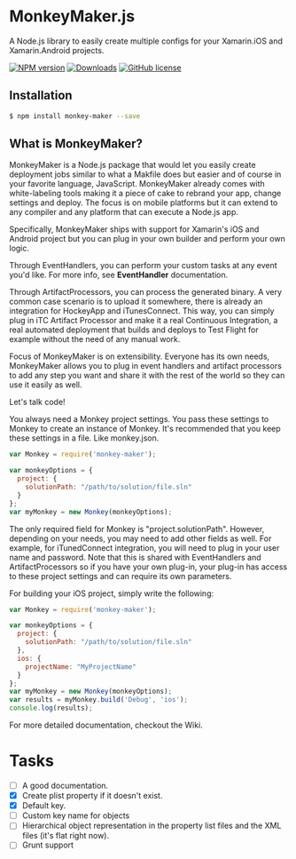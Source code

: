 # MonkeyMaker.js
A Node.js library to easily create multiple configs for your Xamarin.iOS and Xamarin.Android projects.

[npm-url]: https://npmjs.org/package/monkey-maker
[downloads-image]: http://img.shields.io/npm/dm/monkey-maker.svg
[npm-image]: http://img.shields.io/npm/v/monkey-maker.svg

[![NPM version][npm-image]][npm-url] [![Downloads][downloads-image]][npm-url]
[![GitHub license](https://img.shields.io/github/license/mashape/apistatus.svg)]()

## Installation

```bash
$ npm install monkey-maker --save
```

## What is MonkeyMaker?

MonkeyMaker is a Node.js package that would let you easily create deployment jobs similar to what a Makfile does but easier and of course in your favorite language, JavaScript. MonkeyMaker already comes with white-labeling tools making it a piece of cake to rebrand your app, change settings and deploy. The focus is on mobile platforms but it can extend to any compiler and any platform that can execute a Node.js app.

Specifically, MonkeyMaker ships with support for Xamarin's iOS and Android project but you can plug in your own builder and perform your own logic.

Through EventHandlers, you can perform your custom tasks at any event you'd like. For more info, see **EventHandler** documentation.

Through ArtifactProcessors, you can process the generated binary. A very common case scenario is to upload it somewhere, there is already an integration for HockeyApp and iTunesConnect. This way, you can simply plug in iTC Artifact Processor and make it a real Continuous Integration, a real automated deployment that builds and deploys to Test Flight for example without the need of any manual work.

Focus of MonkeyMaker is on extensibility. Everyone has its own needs, MonkeyMaker allows you to plug in event handlers and artifact processors to add any step you want and share it with the rest of the world so they can use it easily as well.

Let's talk code!

You always need a Monkey project settings. You pass these settings to Monkey to create an instance of Monkey. It's recommended that you keep these settings in a file. Like monkey.json.

```JavaScript
var Monkey = require('monkey-maker');

var monkeyOptions = {
  project: {
    solutionPath: "/path/to/solution/file.sln"
  }
};
var myMonkey = new Monkey(monkeyOptions);
```

The only required field for Monkey is "project.solutionPath". However, depending on your needs, you may need to add other fields as well. For example, for iTunedConnect integration, you will need to plug in your user name and password. Note that this is shared with EventHandlers and ArtifactProcessors so if you have your own plug-in, your plug-in has access to these project settings and can require its own parameters.

For building your iOS project, simply write the following:
```JavaScript
var Monkey = require('monkey-maker');

var monkeyOptions = {
  project: {
    solutionPath: "/path/to/solution/file.sln"
  },
  ios: {
    projectName: "MyProjectName"
  }
};
var myMonkey = new Monkey(monkeyOptions);
var results = myMonkey.build('Debug', 'ios');
console.log(results);
```

For more detailed documentation, checkout the Wiki.

# Tasks
- [ ] A good documentation.
- [X] Create plist property if it doesn't exist.
- [X] Default key.
- [ ] Custom key name for objects
- [ ] Hierarchical object representation in the property list files and the XML files (it's flat right now).
- [ ] Grunt support
